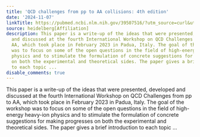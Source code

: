 ```yaml
---
title: 'QCD challenges from pp to AA collisions: 4th edition'
date: '2024-11-07'
linkTitle: https://pubmed.ncbi.nlm.nih.gov/39507516/?utm_source=curl&utm_medium=rss&utm_campaign=pubmed-2&utm_content=1FakS-2QOkCT8HsMOQP1bCRQ4YzyumYOmxmF0moLsQ3dFB1E9V&fc=20220326224207&ff=20241107171252&v=2.18.0.post9+e462414
source: heidelberg[Affiliation]
description: This paper is a write-up of the ideas that were presented, developed
  and discussed at the fourth International Workshop on QCD Challenges from pp to
  AA, which took place in February 2023 in Padua, Italy. The goal of the workshop
  was to focus on some of the open questions in the field of high-energy heavy-ion
  physics and to stimulate the formulation of concrete suggestions for making progresses
  on both the experimental and theoretical sides. The paper gives a brief introduction
  to each topic ...
disable_comments: true
---
```

This paper is a write-up of the ideas that were presented, developed and discussed at the fourth International Workshop on QCD Challenges from pp to AA, which took place in February 2023 in Padua, Italy. The goal of the workshop was to focus on some of the open questions in the field of high-energy heavy-ion physics and to stimulate the formulation of concrete suggestions for making progresses on both the experimental and theoretical sides. The paper gives a brief introduction to each topic ...
